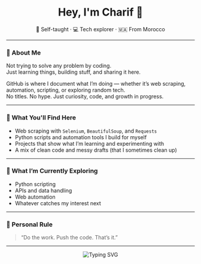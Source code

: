 <h1 align="center">Hey, I'm Charif 👋</h1>

<p align="center">
  🧠 Self-taught · 💻 Tech explorer · 🇲🇦 From Morocco
</p>

---

### 🧾 About Me

Not trying to solve any problem by coding.  
Just learning things, building stuff, and sharing it here.

GitHub is where I document what I’m doing — whether it’s web scraping, automation, scripting, or exploring random tech.  
No titles. No hype. Just curiosity, code, and growth in progress.

---

### 🧰 What You'll Find Here

- Web scraping with `Selenium`, `BeautifulSoup`, and `Requests`  
- Python scripts and automation tools I build for myself  
- Projects that show what I’m learning and experimenting with  
- A mix of clean code and messy drafts (that I sometimes clean up)

---

### 🧭 What I’m Currently Exploring

- Python scripting  
- APIs and data handling  
- Web automation  
- Whatever catches my interest next

---

### 🔑 Personal Rule

> “Do the work. Push the code. That’s it.”

---

<p align="center">
  <img src="https://readme-typing-svg.demolab.com?font=Fira+Code&pause=1000&color=00BFFF&center=true&vCenter=true&width=435&lines=Not+a+title.;Not+a+brand.;Just+a+guy+who+codes." alt="Typing SVG" />
</p>
